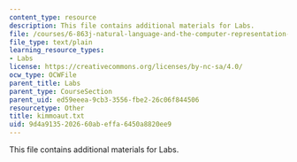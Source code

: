 ```yaml
---
content_type: resource
description: This file contains additional materials for Labs.
file: /courses/6-863j-natural-language-and-the-computer-representation-of-knowledge-spring-2003/9d4a9135202660abeffa6450a8820ee9_kimmoaut.txt
file_type: text/plain
learning_resource_types:
- Labs
license: https://creativecommons.org/licenses/by-nc-sa/4.0/
ocw_type: OCWFile
parent_title: Labs
parent_type: CourseSection
parent_uid: ed59eeea-9cb3-3556-fbe2-26c06f844506
resourcetype: Other
title: kimmoaut.txt
uid: 9d4a9135-2026-60ab-effa-6450a8820ee9
---
```

This file contains additional materials for Labs.